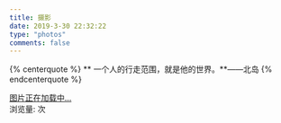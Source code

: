 ```yaml
---
title: 摄影
date: 2019-3-30 22:32:22
type: "photos"
comments: false
---
```


<link rel="stylesheet" href="./ins.css">
<link rel="stylesheet" href="./photoswipe.css">
<link rel="stylesheet" href="./default-skin/default-skin.css">

<script src="./photoswipe.js"></script>
<script src="./photoswipe-ui-default.js"></script>

<!---
<div class="photos-btn-wrap">
    <a class="photos-btn active" href="javascript:void(0)">Photos</a>
    <a class="photos-btn" href="/photos/videos.html">Videos</a>
</div>
--->

{% centerquote %}
   ** 一个人的行走范围，就是他的世界。**——北岛
{% endcenterquote %}

<div class="instagram itemscope">
    <a href="https://winddoing.github.io" target="_blank" class="open-ins">图片正在加载中…</a>
</div>

<script>
    (function() {
        var loadScript = function(path) {
            var $script = document.createElement('script')
            document.getElementsByTagName('body')[0].appendChild($script)
            $script.setAttribute('src', path)
        }
        setTimeout(function() {
            loadScript('./ins.js')
        }, 0)
    })()
</script>


<!---
<a class="cloud-tie-join-count" href="javascript:void(0);" style="color:gray;font-size:14px;">
    <span class="icon-sort"></span>
    <span id="busuanzi_container_page_pv" style="color: rgb(239, 117, 34); font-size: 14px; display: inline;">
        访问量: <span id="busuanzi_value_page_pv"></span>次
    </span>
</a>
--->

<span id="busuanzi_container_page_pv">
    浏览量: <span id="busuanzi_value_page_pv"></span>次
</span>
